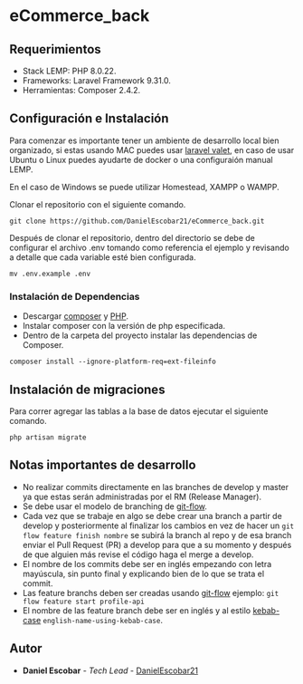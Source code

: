 # eCommerce_back

## Requerimientos

- Stack LEMP: PHP 8.0.22.
- Frameworks: Laravel Framework 9.31.0.
- Herramientas: Composer 2.4.2.

## Configuración e Instalación
Para comenzar es importante tener un ambiente de desarrollo local bien organizado, si estas usando MAC puedes usar [laravel valet](https://laravel.com/docs/8.x/valet), en caso de usar Ubuntu o Linux puedes ayudarte de docker o una configuraión manual LEMP.

En el caso de Windows se puede utilizar Homestead, XAMPP o WAMPP.

Clonar el repositorio con el siguiente comando.
```
git clone https://github.com/DanielEscobar21/eCommerce_back.git
```

Después de clonar el repositorio, dentro del directorio se debe de configurar el archivo .env tomando como referencia el ejemplo y revisando a detalle que cada variable esté bien configurada.

```
mv .env.example .env
```

### Instalación de Dependencias

- Descargar [composer](https://getcomposer.org/) y [PHP](https://www.php.net/downloads).
- Instalar composer con la versión de php especificada.
- Dentro de la carpeta del proyecto instalar las dependencias de Composer.
```
composer install --ignore-platform-req=ext-fileinfo
```

## Instalación de migraciones
Para correr agregar las tablas a la base de datos ejecutar el siguiente comando.
```
php artisan migrate
```

## Notas importantes de desarrollo

- No realizar commits directamente en las branches de develop y master ya que estas serán administradas por el RM (Release Manager).
- Se debe usar el modelo de branching de [git-flow](http://danielkummer.github.io/git-flow-cheatsheet/).
- Cada vez que se trabaje en algo se debe crear una branch a partir de develop y posteriormente al finalizar los cambios en vez de hacer un ```git flow feature finish nombre``` se subirá la branch al repo y de esa branch enviar el Pull Request (PR) a develop para que a su momento y después de que alguien más revise el código haga el merge a develop.
- El nombre de los commits debe ser en inglés empezando con letra mayúscula, sin punto final y explicando bien de lo que se trata el commit.
- Las feature branchs deben ser creadas usando [git-flow](http://danielkummer.github.io/git-flow-cheatsheet/) ejemplo: ```git flow feature start profile-api```
- El nombre de las feature branch debe ser en inglés y al estilo [kebab-case](http://wiki.c2.com/?KebabCase) ```english-name-using-kebab-case```.


## Autor
* **Daniel Escobar** - *Tech Lead* - [DanielEscobar21](https://github.com/DanielEscobar21)
